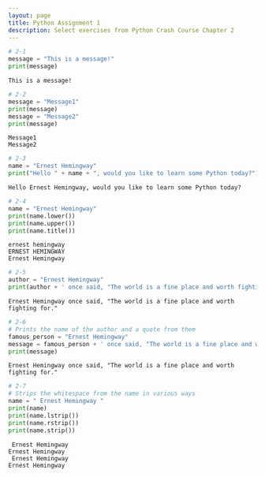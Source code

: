 ```yaml
---
layout: page
title: Python Assignment 1
description: Select exercises from Python Crash Course Chapter 2
---
```


```python
# 2-1
message = "This is a message!"
print(message)
```

    This is a message!



```python
# 2-2
message = "Message1"
print(message)
message = "Message2"
print(message)
```

    Message1
    Message2



```python
# 2-3
name = "Ernest Hemingway"
print("Hello " + name + ", would you like to learn some Python today?")
```

    Hello Ernest Hemingway, would you like to learn some Python today?



```python
# 2-4
name = "Ernest Hemingway"
print(name.lower())
print(name.upper())
print(name.title())
```

    ernest hemingway
    ERNEST HEMINGWAY
    Ernest Hemingway



```python
# 2-5
author = "Ernest Hemingway"
print(author + ' once said, "The world is a fine place and worth fighting for."')

```

    Ernest Hemingway once said, "The world is a fine place and worth fighting for."



```python
# 2-6
# Prints the name of the author and a quote from them
famous_person = "Ernest Hemingway"
message = famous_person + ' once said, "The world is a fine place and worth fighting for."'
print(message)
```

    Ernest Hemingway once said, "The world is a fine place and worth fighting for."



```python
# 2-7
# Strips the whitespace from the name in various ways
name = " Ernest Hemingway "
print(name)
print(name.lstrip())
print(name.rstrip())
print(name.strip())
```

     Ernest Hemingway 
    Ernest Hemingway 
     Ernest Hemingway
    Ernest Hemingway

